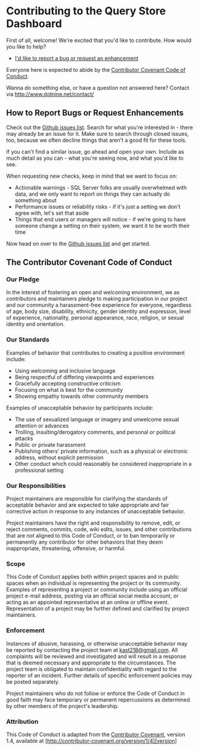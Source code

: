 # Contributing to the Query Store Dashboard
First of all, welcome! We're excited that you'd like to contribute. How would you like to help?

* [I'd like to report a bug or request an enhancement](#how-to-report-bugs-or-request-enhancements)

Everyone here is expected to abide by the [Contributor Covenant Code of Conduct](#the-contributor-covenant-code-of-conduct).

Wanna do something else, or have a question not answered here? Contact via http://www.dotnine.net/contact/


## How to Report Bugs or Request Enhancements
Check out the [Github issues list]. Search for what you're interested in - there may already be an issue for it. Make sure to search through closed issues, too, because we often decline things that aren't a good fit for these tools.

If you can't find a similar issue, go ahead and open your own. Include as much detail as you can - what you're seeing now, and what you'd like to see.

When requesting new checks, keep in mind that we want to focus on:

* Actionable warnings - SQL Server folks are usually overwhelmed with data, and we only want to report on things they can actually do something about
* Performance issues or reliability risks - if it's just a setting we don't agree with, let's set that aside
* Things that end users or managers will notice - if we're going to have someone change a setting on their system, we want it to be worth their time

Now head on over to the [Github issues list] and get started.


## The Contributor Covenant Code of Conduct

### Our Pledge
In the interest of fostering an open and welcoming environment, we as contributors and maintainers pledge to making participation in our project and our community a harassment-free experience for everyone, regardless of age, body size, disability, ethnicity, gender identity and expression, level of experience, nationality, personal appearance, race, religion, or sexual identity and orientation.

### Our Standards
Examples of behavior that contributes to creating a positive environment
include:

* Using welcoming and inclusive language
* Being respectful of differing viewpoints and experiences
* Gracefully accepting constructive criticism
* Focusing on what is best for the community
* Showing empathy towards other community members

Examples of unacceptable behavior by participants include:

* The use of sexualized language or imagery and unwelcome sexual attention or
  advances
* Trolling, insulting/derogatory comments, and personal or political attacks
* Public or private harassment
* Publishing others' private information, such as a physical or electronic
  address, without explicit permission
* Other conduct which could reasonably be considered inappropriate in a
  professional setting

### Our Responsibilities
Project maintainers are responsible for clarifying the standards of acceptable behavior and are expected to take appropriate and fair corrective action in response to any instances of unacceptable behavior.

Project maintainers have the right and responsibility to remove, edit, or reject comments, commits, code, wiki edits, issues, and other contributions that are not aligned to this Code of Conduct, or to ban temporarily or permanently any contributor for other behaviors that they deem inappropriate, threatening, offensive, or harmful.

### Scope
This Code of Conduct applies both within project spaces and in public spaces when an individual is representing the project or its community. Examples of representing a project or community include using an official project e-mail address, posting via an official social media account, or acting as an appointed representative at an online or offline event. Representation of a project may be further defined and clarified by project maintainers.

### Enforcement
Instances of abusive, harassing, or otherwise unacceptable behavior may be reported by contacting the project team at kast218@gmail.com. All complaints will be reviewed and investigated and will result in a response that is deemed necessary and appropriate to the circumstances. The project team is obligated to maintain confidentiality with regard to the reporter of an incident. Further details of specific enforcement policies may be posted separately.

Project maintainers who do not follow or enforce the Code of Conduct in good faith may face temporary or permanent repercussions as determined by other members of the project's leadership.

### Attribution
This Code of Conduct is adapted from the [Contributor Covenant][homepage], version 1.4,
available at [http://contributor-covenant.org/version/1/4][version]

[homepage]: http://contributor-covenant.org
[version]: http://contributor-covenant.org/version/1/4/
[Github issues list]:https://github.com/Evdlaar/QueryStoreDashboard/issues
